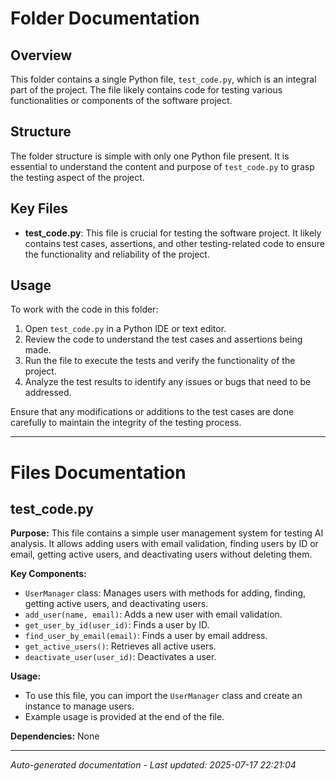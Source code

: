 # Folder Documentation

## Overview
This folder contains a single Python file, `test_code.py`, which is an integral part of the project. The file likely contains code for testing various functionalities or components of the software project.

## Structure
The folder structure is simple with only one Python file present. It is essential to understand the content and purpose of `test_code.py` to grasp the testing aspect of the project.

## Key Files
- **test_code.py**: This file is crucial for testing the software project. It likely contains test cases, assertions, and other testing-related code to ensure the functionality and reliability of the project.

## Usage
To work with the code in this folder:
1. Open `test_code.py` in a Python IDE or text editor.
2. Review the code to understand the test cases and assertions being made.
3. Run the file to execute the tests and verify the functionality of the project.
4. Analyze the test results to identify any issues or bugs that need to be addressed.

Ensure that any modifications or additions to the test cases are done carefully to maintain the integrity of the testing process.

---

# Files Documentation

## test_code.py

**Purpose:** This file contains a simple user management system for testing AI analysis. It allows adding users with email validation, finding users by ID or email, getting active users, and deactivating users without deleting them.

**Key Components:**
- `UserManager` class: Manages users with methods for adding, finding, getting active users, and deactivating users.
- `add_user(name, email)`: Adds a new user with email validation.
- `get_user_by_id(user_id)`: Finds a user by ID.
- `find_user_by_email(email)`: Finds a user by email address.
- `get_active_users()`: Retrieves all active users.
- `deactivate_user(user_id)`: Deactivates a user.

**Usage:** 
- To use this file, you can import the `UserManager` class and create an instance to manage users.
- Example usage is provided at the end of the file.

**Dependencies:** None

---
*Auto-generated documentation - Last updated: 2025-07-17 22:21:04*
